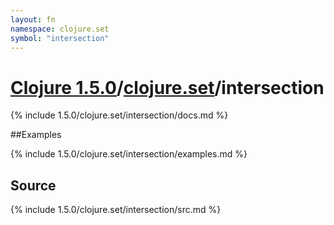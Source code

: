 ```yaml
---
layout: fn
namespace: clojure.set
symbol: "intersection"
---
```


# [Clojure 1.5.0](../../)/[clojure.set](../)/intersection

{% include 1.5.0/clojure.set/intersection/docs.md %}

##Examples

{% include 1.5.0/clojure.set/intersection/examples.md %}
## Source
{% include 1.5.0/clojure.set/intersection/src.md %}

